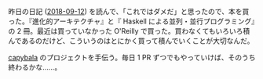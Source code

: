 昨日の日記 ([2018-09-12][]) を読んで、「これではダメだ」と思ったので、本を買った。『進化的アーキテクチャ』と『 Haskell による並列・並行プログラミング』の 2 冊。最近は買っていなかった O'Reilly で買った。買わなくてもいろいろ積んであるのだけど、こういうのはとにかく買って積んでいくことが大切なんだ。

[capybala](https://capybala.com/) のプロジェクトを手伝う。毎日 1 PR ずつでもやっていけば、そのうち終わるかな……。

[2018-09-12]: https://blog.bouzuya.net/2018/09/12/
